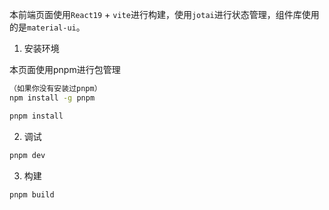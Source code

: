 本前端页面使用`React19` + `vite`进行构建，使用`jotai`进行状态管理，组件库使用的是`material-ui`。

1. 安装环境

本页面使用pnpm进行包管理

```bash
（如果你没有安装过pnpm）
npm install -g pnpm

pnpm install 
```

2. 调试

```bash
pnpm dev
```

3. 构建

```bash
pnpm build
```
